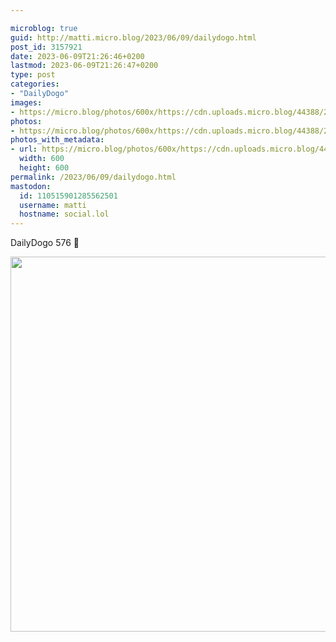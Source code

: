 ```yaml
---

microblog: true
guid: http://matti.micro.blog/2023/06/09/dailydogo.html
post_id: 3157921
date: 2023-06-09T21:26:46+0200
lastmod: 2023-06-09T21:26:47+0200
type: post
categories:
- "DailyDogo"
images:
- https://micro.blog/photos/600x/https://cdn.uploads.micro.blog/44388/2023/23cd646766.jpg
photos:
- https://micro.blog/photos/600x/https://cdn.uploads.micro.blog/44388/2023/23cd646766.jpg
photos_with_metadata:
- url: https://micro.blog/photos/600x/https://cdn.uploads.micro.blog/44388/2023/23cd646766.jpg
  width: 600
  height: 600
permalink: /2023/06/09/dailydogo.html
mastodon:
  id: 110515901285562501
  username: matti
  hostname: social.lol
---
```

DailyDogo 576 🐶

<img src="/media/uploads/2023/23cd646766.jpg" width="600" height="600" alt="" />
